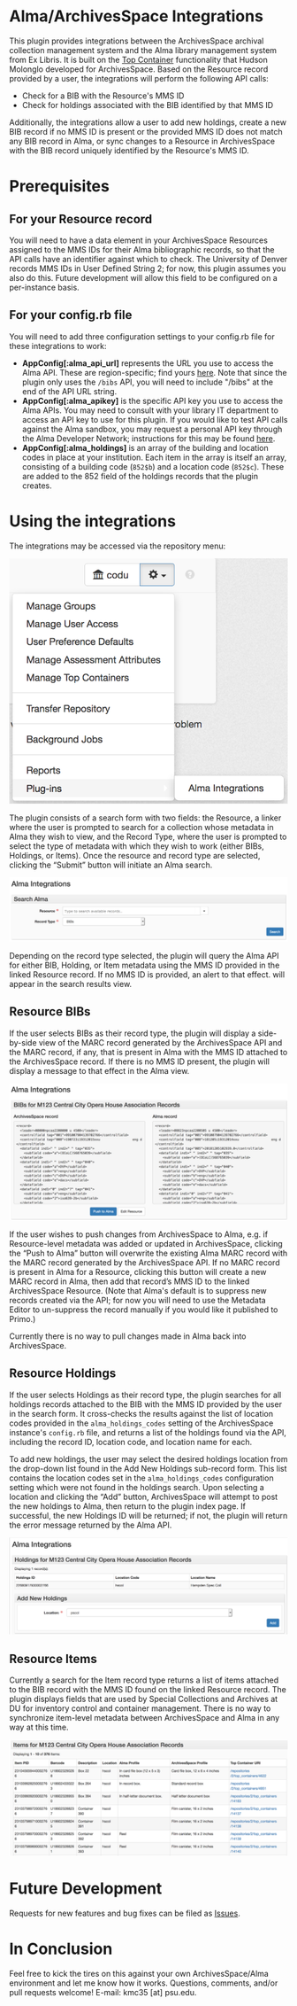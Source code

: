 # Alma/ArchivesSpace Integrations

This plugin provides integrations between the ArchivesSpace archival collection management system and the Alma library management system from Ex Libris. It is built on the [Top Container](https://github.com/hudmol/container_management) functionality that Hudson Molonglo developed for ArchivesSpace. Based on the Resource record provided by a user, the integrations will perform the following API calls:

* Check for a BIB with the Resource's MMS ID
* Check for holdings associated with the BIB identified by that MMS ID

Additionally, the integrations allow a user to add new holdings, create a new BIB record if no MMS ID is present or the provided MMS ID does not match any BIB record in Alma, or sync changes to a Resource in ArchivesSpace with the BIB record uniquely identified by the Resource's MMS ID.

# Prerequisites

## For your Resource record

You will need to have a data element in your ArchivesSpace Resources assigned to the MMS IDs for their Alma bibliographic records, so that the API calls have an identifier against which to check. The University of Denver records MMS IDs in User Defined String 2; for now, this plugin assumes you also do this. Future development will allow this field to be configured on a per-instance basis.

## For your config.rb file

You will need to add three configuration settings to your config.rb file for these integrations to work:

* **AppConfig[:alma_api_url]** represents the URL you use to access the Alma API. These are region-specific; find yours [here](https://developers.exlibrisgroup.com/alma/apis#calling). Note that since the plugin only uses the `/bibs` API, you will need to include "/bibs" at the end of the API URL string.
* **AppConfig[:alma_apikey]** is the specific API key you use to access the Alma APIs. You may need to consult with your library IT department to access an API key to use for this plugin. If you would like to test API calls against the Alma sandbox, you may request a personal API key through the Alma Developer Network; instructions for this may be found [here](https://developers.exlibrisgroup.com/alma/apis#logging).
* **AppConfig[:alma_holdings]** is an array of the building and location codes in place at your institution. Each item in the array is itself an array, consisting of a building code (`852$b`) and a location code (`852$c`). These are added to the 852 field of the holdings records that the plugin creates.

# Using the integrations

The integrations may be accessed via the repository menu:

![Access the plugin by clicking on the repository menu dropdown. Hover over "Plugins," then select "Alma Integrations."](docs/plugin_menu.png)

The plugin consists of a search form with two fields: the Resource, a linker where the user is prompted to search for a collection whose metadata in Alma they wish to view, and the Record Type, where the user is prompted to select the type of metadata with which they wish to work (either BIBs, Holdings, or Items). Once the resource and record type are selected, clicking the “Submit” button will initiate an Alma search.

![The Alma Integrations plugin index. Two fields are required: the Resource to be searched, and the Alma record type whose data the user would like to see.](docs/plugin_index.png)

Depending on the record type selected, the plugin will query the Alma API for either BIB, Holding, or Item metadata using the MMS ID provided in the linked Resource record. If no MMS ID is provided, an alert to that effect. will appear in the search results view.

## Resource BIBs

If the user selects BIBs as their record type, the plugin will display a side-by-side view of the MARC record generated by the ArchivesSpace API and the MARC record, if any, that is present in Alma with the MMS ID attached to the ArchivesSpace record. If there is no MMS ID present, the plugin will display a message to that effect in the Alma view.

![The BIBs view in the Alma Integrations plugin. Displays side-by-side MARC representations of the linked Resource, one generated by the ArchivesSpace API and one as it is recorded in Alma.](docs/plugin_bibs.png)

If the user wishes to push changes from ArchivesSpace to Alma, e.g. if Resource-level metadata was added or updated in ArchivesSpace, clicking the “Push to Alma” button will overwrite the existing Alma MARC record with the MARC record generated by the ArchivesSpace API. If no MARC record is present in Alma for a Resource, clicking this button will create a new MARC record in Alma, then add that record’s MMS ID to the linked ArchivesSpace Resource. (Note that Alma's default is to suppress new records created via the API; for now you will need to use the Metadata Editor to un-suppress the record manually if you would like it published to Primo.)

Currently there is no way to pull changes made in Alma back into ArchivesSpace.

## Resource Holdings

If the user selects Holdings as their record type, the plugin searches for all holdings records attached to the BIB with the MMS ID provided by the user in the search form. It cross-checks the results against the list of location codes provided in the `alma_holdings_codes` setting of the ArchivesSpace instance's `config.rb` file, and returns a list of the holdings found via the API, including the record ID, location code, and location name for each.

To add new holdings, the user may select the desired holdings location from the drop-down list found in the Add New Holdings sub-record form. This list contains the location codes set in the `alma_holdings_codes` configuration setting which were not found in the holdings search. Upon selecting a location and clicking the “Add” button, ArchivesSpace will attempt to post the new holdings to Alma, then return to the plugin index page. If successful, the new Holdings ID will be returned; if not, the plugin will return the error message returned by the Alma API.

![Holdings results from the Alma Integrations plugin](docs/plugin_holdings.png)

## Resource Items

Currently a search for the Item record type returns a list of items attached to the BIB record with the MMS ID found on the linked Resource record. The plugin displays fields that are used by Special Collections and Archives at DU for inventory control and container management. There is no way to synchronize item-level metadata between ArchivesSpace and Alma in any way at this time.

![Item results from the Alma Integrations plugin](docs/plugin_items.png)

# Future Development

Requests for new features and bug fixes can be filed as [Issues](https://github.com/duspeccoll/alma_integrations/issues).

# In Conclusion

Feel free to kick the tires on this against your own ArchivesSpace/Alma environment and let me know how it works. Questions, comments, and/or pull requests welcome! E-mail: kmc35 [at] psu.edu.
